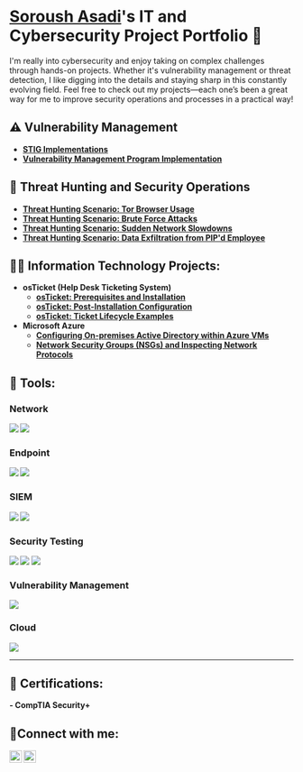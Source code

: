 <h1><a href="https://www.linkedin.com/in/soroush-asadi-881098178/">Soroush Asadi</a>'s IT and Cybersecurity Project Portfolio 🔐</h1>

<p>I'm really into cybersecurity and enjoy taking on complex challenges through hands-on projects. Whether it's vulnerability management or threat detection, I like digging into the details and staying sharp in this constantly evolving field. Feel free to check out my projects—each one’s been a great way for me to improve security operations and processes in a practical way!</p>
<h2>⚠️ Vulnerability Management</h2>

- <b>[STIG Implementations](https://github.com/ghatell/stig-implementations)<b>
- <b>[Vulnerability Management Program Implementation](https://github.com/ghatell/vulnerability-management-program)<b>

<h2>🚨 Threat Hunting and Security Operations</h2>

- <b>[Threat Hunting Scenario: Tor Browser Usage](https://github.com/ghatell/threat-hunting-scenario-tor)<b>
- <b>[Threat Hunting Scenario: Brute Force Attacks](https://github.com/ghatell/threat-hunting-scenario-1)</b>
- <b>[Threat Hunting Scenario: Sudden Network Slowdowns](https://github.com/ghatell/threat-hunting-scenario-2)</b>
- <b>[Threat Hunting Scenario: Data Exfiltration from PIP'd Employee](https://github.com/ghatell/threat-hunting-scenario-3)</b>

<h2>👨‍💻 Information Technology Projects:</h2>

- <b>osTicket (Help Desk Ticketing System)</b>
  - [osTicket: Prerequisites and Installation](https://github.com/ghatell/osticket-prereqs)
  - [osTicket: Post-Installation Configuration](https://github.com/ghatell/post-install-config)
  - [osTicket: Ticket Lifecycle Examples](https://github.com/ghatell/ticket-lifecycle)
- <b>Microsoft Azure</b>
  - [Configuring On-premises Active Directory within Azure VMs](https://github.com/ghatell/configure-ad)
  - [Network Security Groups (NSGs) and Inspecting Network Protocols](https://github.com/ghatell/azure-network-protocols)
 
<h2>🧰 Tools:</h2>

### Network
<div>
    <img src="https://img.shields.io/badge/-Active%20Directory-0078D4?&style=for-the-badge&logo=Windows&logoColor=white" />
    <img src="https://img.shields.io/badge/-Wireshark-1679A7?&style=for-the-badge&logo=Wireshark&logoColor=white" />
</div>

### Endpoint
<div>
    <img src="https://img.shields.io/badge/-Microsoft_Defender_for_Endpoint-00A4EF?&style=for-the-badge&logo=Microsoft&logoColor=white" />
    <img src="https://img.shields.io/badge/-Kali%20Linux-557C89?&style=for-the-badge&logo=Kali%20Linux&logoColor=white" />
</div>

### SIEM
<div>
    <img src="https://img.shields.io/badge/-Microsoft_Sentinel-00A4EF?&style=for-the-badge&logo=Microsoft&logoColor=white" />
    <img src="https://img.shields.io/badge/-Splunk-000000?&style=for-the-badge&logo=Splunk&logoColor=white" />
</div>

### Security Testing
<div>
    <img src="https://img.shields.io/badge/-Atomic_Red_Team-FF0000?&style=for-the-badge&logo=atomic-red-team&logoColor=white" />
    <img src="https://img.shields.io/badge/-PowerShell-2E6DBF?&style=for-the-badge&logo=PowerShell&logoColor=white" />
    <img src="https://img.shields.io/badge/-Bash-4EAA25?&style=for-the-badge&logo=GNU%20Bash&logoColor=white" />
</div>

### Vulnerability Management
<div>
    <img src="https://img.shields.io/badge/-Tenable-3E4D88?&style=for-the-badge&logo=Tenable&logoColor=white" />
</div>

### Cloud
<div>
    <img src="https://img.shields.io/badge/-Microsoft%20Azure-0078D4?&style=for-the-badge&logo=Microsoft%20Azure&logoColor=white" />
</div>

---

<h2>📜 Certifications:</h2>
- CompTIA Security+

<h2>🤳Connect with me:</h2>

[<img align="left" alt="Soroush | LinkedIn" width="22px" src="https://cdn.jsdelivr.net/npm/simple-icons@v3/icons/linkedin.svg" />][linkedin]
[<img align="left" alt="Soroush | Instagram" width="22px" src="https://cdn.jsdelivr.net/npm/simple-icons@v3/icons/instagram.svg" />][instagram]

[linkedin]: https://www.linkedin.com/in/soroush-asadi-881098178/
[instagram]: https://www.instagram.com/soroushasad1/


